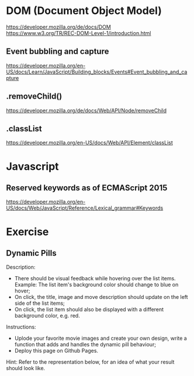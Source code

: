 # DOM (Document Object Model)

https://developer.mozilla.org/de/docs/DOM  
https://www.w3.org/TR/REC-DOM-Level-1/introduction.html

## Event bubbling and capture

https://developer.mozilla.org/en-US/docs/Learn/JavaScript/Building_blocks/Events#Event_bubbling_and_capture

## .removeChild()

https://developer.mozilla.org/de/docs/Web/API/Node/removeChild

## .classList

https://developer.mozilla.org/en-US/docs/Web/API/Element/classList

# Javascript 

## Reserved keywords as of ECMAScript 2015

https://developer.mozilla.org/en-US/docs/Web/JavaScript/Reference/Lexical_grammar#Keywords

# Exercise

## Dynamic Pills

Description:

* There should be visual feedback while hovering over the list items. Example: The list item's background color should change to blue on hover;
* On click, the title, image and move description should update on the left side of the list items;
* On click, the list item should also be displayed with a different background color, e.g. red.

Instructions:

* Uplode your favorite movie images and create your own design, write a function that adds and handles the dynamic pill behaviour;
* Deploy this page on Github Pages.

Hint: Refer to the representation below, for an idea of what your result should look like.



